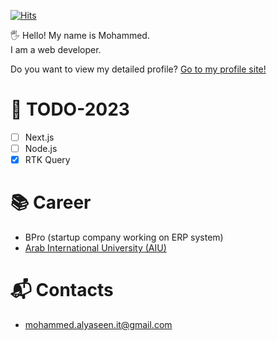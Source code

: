 [![Hits](https://hits.seeyoufarm.com/api/count/incr/badge.svg?url=https%3A%2F%2Fgithub.com%2Fowjs3901&count_bg=%2379C83D&title_bg=%23555555&icon=&icon_color=%23E7E7E7&title=hits&edge_flat=false)](https://hits.seeyoufarm.com)

🖐 Hello! My name is Mohammed.  
I am a web developer.

Do you want to view my detailed profile?
[Go to my profile site!](https://mohammed-alyaseen.github.io/portfolio/)

# 📝 TODO-2023 

- [ ] Next.js
- [ ] Node.js 
- [x] RTK Query

# 📚 Career
- BPro (startup company working on ERP system) 
- [Arab International University (AIU)](https://www.aiu.edu.sy/)

# 📬 Contacts
- mohammed.alyaseen.it@gmail.com
